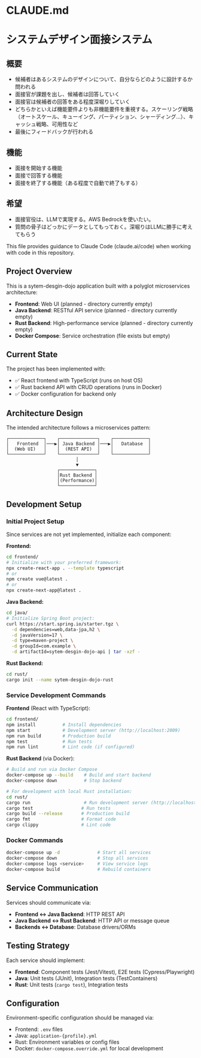 # CLAUDE.md

# システムデザイン面接システム

## 概要

- 候補者はあるシステムのデザインについて、自分ならどのように設計するか問われる
- 面接官が課題を出し、候補者は回答していく
- 面接官は候補者の回答をある程度深堀りしていく
- どちらかといえば機能要件よりも非機能要件を重視する。スケーリング戦略（オートスケール、キューイング、パーティション、シャーディング…）、キャッシュ戦略、可用性など
- 最後にフィードバックが行われる

## 機能

- 面接を開始する機能
- 面接で回答する機能
- 面接を終了する機能（ある程度で自動で終了もする）

## 希望

- 面接官役は、LLMで実現する。AWS Bedrockを使いたい。
- 質問の骨子はどっかにデータとしてもっておく。深堀りはLLMに勝手に考えてもらう

This file provides guidance to Claude Code (claude.ai/code) when working with code in this repository.

## Project Overview

This is a sytem-desgin-dojo application built with a polyglot microservices architecture:

- **Frontend**: Web UI (planned - directory currently empty)
- **Java Backend**: RESTful API service (planned - directory currently empty) 
- **Rust Backend**: High-performance service (planned - directory currently empty)
- **Docker Compose**: Service orchestration (file exists but empty)

## Current State

The project has been implemented with:
- ✅ React frontend with TypeScript (runs on host OS)
- ✅ Rust backend API with CRUD operations (runs in Docker)
- ✅ Docker configuration for backend only

## Architecture Design

The intended architecture follows a microservices pattern:

```
┌─────────────┐    ┌──────────────┐    ┌─────────────┐
│   Frontend  │───▶│ Java Backend │───▶│   Database  │
│  (Web UI)   │    │  (REST API)  │    │             │
└─────────────┘    └──────────────┘    └─────────────┘
                          │
                          ▼
                   ┌─────────────┐
                   │Rust Backend │
                   │(Performance)│
                   └─────────────┘
```

## Development Setup

### Initial Project Setup
Since services are not yet implemented, initialize each component:

**Frontend:**
```bash
cd frontend/
# Initialize with your preferred framework:
npx create-react-app . --template typescript
# or
npm create vue@latest .
# or
npx create-next-app@latest .
```

**Java Backend:**
```bash
cd java/
# Initialize Spring Boot project:
curl https://start.spring.io/starter.tgz \
  -d dependencies=web,data-jpa,h2 \
  -d javaVersion=17 \
  -d type=maven-project \
  -d groupId=com.example \
  -d artifactId=sytem-desgin-dojo-api | tar -xzf -
```

**Rust Backend:**
```bash
cd rust/
cargo init --name sytem-desgin-dojo-rust
```

### Service Development Commands

**Frontend** (React with TypeScript):
```bash
cd frontend/
npm install          # Install dependencies
npm start            # Development server (http://localhost:2009)
npm run build        # Production build
npm test             # Run tests
npm run lint         # Lint code (if configured)
```

**Rust Backend** (via Docker):
```bash
# Build and run via Docker Compose
docker-compose up --build    # Build and start backend
docker-compose down          # Stop backend

# For development with local Rust installation:
cd rust/
cargo run                    # Run development server (http://localhost:8000)
cargo test                  # Run tests
cargo build --release       # Production build
cargo fmt                   # Format code
cargo clippy                # Lint code
```

### Docker Commands

```bash
docker-compose up -d              # Start all services
docker-compose down               # Stop all services
docker-compose logs <service>     # View service logs
docker-compose build              # Rebuild containers
```

## Service Communication

Services should communicate via:
- **Frontend ↔ Java Backend**: HTTP REST API
- **Java Backend ↔ Rust Backend**: HTTP API or message queue
- **Backends ↔ Database**: Database drivers/ORMs

## Testing Strategy

Each service should implement:
- **Frontend**: Component tests (Jest/Vitest), E2E tests (Cypress/Playwright)
- **Java**: Unit tests (JUnit), Integration tests (TestContainers)
- **Rust**: Unit tests (`cargo test`), Integration tests

## Configuration

Environment-specific configuration should be managed via:
- Frontend: `.env` files
- Java: `application-{profile}.yml`
- Rust: Environment variables or config files
- Docker: `docker-compose.override.yml` for local development